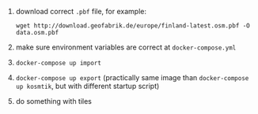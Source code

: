 1. download correct `.pbf` file, 
    for example:

    `wget http://download.geofabrik.de/europe/finland-latest.osm.pbf -O data.osm.pbf`

2. make sure environment variables are correct at `docker-compose.yml`
3. `docker-compose up import` 
4. `docker-compose up export` (practically same image than `docker-compose up kosmtik`, but with different startup script)
5. do something with tiles